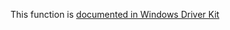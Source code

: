 This function is [documented in Windows Driver Kit](https://learn.microsoft.com/en-us/windows-hardware/drivers/ddi/wdm/nf-wdm-rtlfindnextforwardrunclear)
